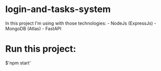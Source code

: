 # login-and-tasks-system
In this project I'm using with those technologies:
    - NodeJs (ExpressJs) 
    - MongoDB (Atlas) 
    - FastAPI

# Run this project: 
$'npm start'